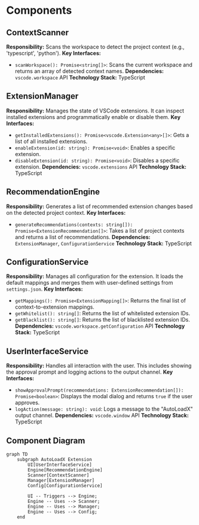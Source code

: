# Components

## ContextScanner

**Responsibility:** Scans the workspace to detect the project context (e.g., 'typescript', 'python'). **Key
Interfaces:**

- `scanWorkspace(): Promise<string[]>`: Scans the current workspace and returns an array of detected context names.
  **Dependencies:** `vscode.workspace` API **Technology Stack:** TypeScript

## ExtensionManager

**Responsibility:** Manages the state of VSCode extensions. It can inspect installed extensions and programmatically
enable or disable them. **Key Interfaces:**

- `getInstalledExtensions(): Promise<vscode.Extension<any>[]>`: Gets a list of all installed extensions.
- `enableExtension(id: string): Promise<void>`: Enables a specific extension.
- `disableExtension(id: string): Promise<void>`: Disables a specific extension. **Dependencies:** `vscode.extensions`
  API **Technology Stack:** TypeScript

## RecommendationEngine

**Responsibility:** Generates a list of recommended extension changes based on the detected project context. **Key
Interfaces:**

- `generateRecommendations(contexts: string[]): Promise<ExtensionRecommendation[]>`: Takes a list of project contexts
  and returns a list of recommendations. **Dependencies:** `ExtensionManager`, `ConfigurationService` **Technology
  Stack:** TypeScript

## ConfigurationService

**Responsibility:** Manages all configuration for the extension. It loads the default mappings and merges them with
user-defined settings from `settings.json`. **Key Interfaces:**

- `getMappings(): Promise<ExtensionMapping[]>`: Returns the final list of context-to-extension mappings.
- `getWhitelist(): string[]`: Returns the list of whitelisted extension IDs.
- `getBlacklist(): string[]`: Returns the list of blacklisted extension IDs. **Dependencies:**
  `vscode.workspace.getConfiguration` API **Technology Stack:** TypeScript

## UserInterfaceService

**Responsibility:** Handles all interaction with the user. This includes showing the approval prompt and logging actions
to the output channel. **Key Interfaces:**

- `showApprovalPrompt(recommendations: ExtensionRecommendation[]): Promise<boolean>`: Displays the modal dialog and
  returns `true` if the user approves.
- `logAction(message: string): void`: Logs a message to the "AutoLoadX" output channel. **Dependencies:**
  `vscode.window` API **Technology Stack:** TypeScript

## Component Diagram

```mermaid
graph TD
    subgraph AutoLoadX Extension
        UI[UserInterfaceService]
        Engine[RecommendationEngine]
        Scanner[ContextScanner]
        Manager[ExtensionManager]
        Config[ConfigurationService]

        UI -- Triggers --> Engine;
        Engine -- Uses --> Scanner;
        Engine -- Uses --> Manager;
        Engine -- Uses --> Config;
    end
```
